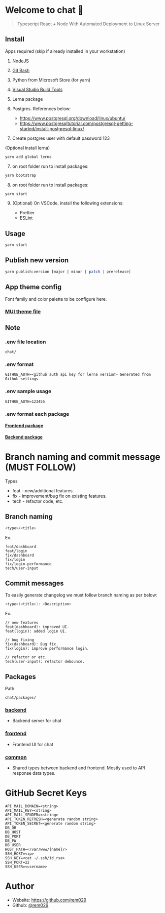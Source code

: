 # Welcome to chat 👋

> Typescript React + Node With Automated Deployment to Linux Server

## Install

Apps required (skip if already installed in your workstation)

1. [NodeJS](https://nodejs.org/en/)
2. [Git Bash](https://git-scm.com/downloads)
3. Python from Microsoft Store (for yarn)
4. [Visual Studio Build Tools](https://github.com/nodejs/node-gyp#on-windows)
5. Lerna package
6. Postgres. References below:
    - https://www.postgresql.org/download/linux/ubuntu/
    - https://www.postgresqltutorial.com/postgresql-getting-started/install-postgresql-linux/

7. Create postgres user with default password 123

(Optional install lerna)
```sh
yarn add global lerna
```

7. on root folder run to install packages:

```sh
yarn bootstrap
```

8. on root folder run to install packages:

```sh
yarn start
```

9. (Optional) On VSCode. install the following extensions:

   - Prettier
   - ESLint

## Usage

```sh
yarn start
```
## Publish new version

```sh
yarn publish:version [major | minor | patch | prerelease]
```
## App theme config

Font family and color palette to be configure here.
### [MUI theme file](/packages/frontend/src/theme/index.ts)


## Note
### .env file location
```
chat/
```
### .env format
```
GITHUB_AUTH=<github auth api key for lerna version> Generated from Github settings
```

### .env sample usage
```
GITHUB_AUTH=123456
```
### .env format each package
#### [Frontend package](packages/frontend/README.md#env-format)
#### [Backend package](packages/backend/README.md#env-format)

# Branch naming and commit message (MUST FOLLOW)

Types

- feat - new/additional features.
- fix - improvement/bug fix on existing features.
- tech - refactor code, etc.

## Branch naming

```sh
<type>/<title>
```

Ex.

```
feat/dashboard
feat/login
fix/dashboard
fix/login
fix/login-performance
tech/user-input
```

## Commit messages

To easily generate changelog we must follow branch naming as per below:

```sh
<type>(<title>): <Description>
```

Ex.

```
// new features
feat(dashboard): improved UI.
feat(login): added login UI.

// bug fixing
fix(dashboard): Bug fix.
fix(login): improve performance login.

// refactor or etc.
tech(user-input): refactor debounce.
```

## Packages

Path

```
chat/packages/
```

### [backend](packages/backend/)
  - Backend server for chat
### [frontend](packages/frontend/)
  - Frontend UI for chat
### [common](packages/common/)
  - Shared types between backend and frontend. Mostly used to API response data types.

# GitHub Secret Keys

```
API_MAIL_DOMAIN=<string>
API_MAIL_KEY=<string>
API_MAIL_SENDER=<string>
API_TOKEN_REFRESH=<generate random string>
API_TOKEN_SECRET=<generate random string>
DB_DB
DB_HOST
DB_PORT
DB_PW
DB_USER
HOST_PATH=</var/www/{name}/>
SSH_HOST=<ip>
SSH_KEY=<cat ~/.ssh/id_rsa>
SSH_PORT=22
SSH_USER=<username>
```

# Author

- Website: https://github.com/rem029
- Github: [@rem029](https://github.com/rem029)
